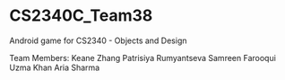 # CS2340C_Team38
Android game for CS2340 - Objects and Design

Team Members:
Keane Zhang
Patrisiya Rumyantseva 
Samreen Farooqui 
Uzma Khan 
Aria Sharma
